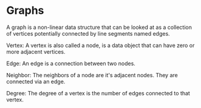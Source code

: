 # Graphs

A graph is a non-linear data structure that can be looked at as a collection of vertices potentially connected by line segments named edges.

Vertex: A vertex is also called a node, is a data object that can have zero or more adjacent vertices.

Edge: An edge is a connection between two nodes.

Neighbor: The neighbors of a node are it's adjacent nodes. They are connected via an edge.

Degree: The degree of a vertex is the number of edges connected to that vertex.